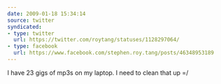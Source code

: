 ```yaml
---
date: 2009-01-18 15:34:14
source: twitter
syndicated:
- type: twitter
  url: https://twitter.com/roytang/statuses/1128297064/
- type: facebook
  url: https://www.facebook.com/stephen.roy.tang/posts/46348953189
---
```


I have 23 gigs of mp3s on my laptop. I need to clean that up =/